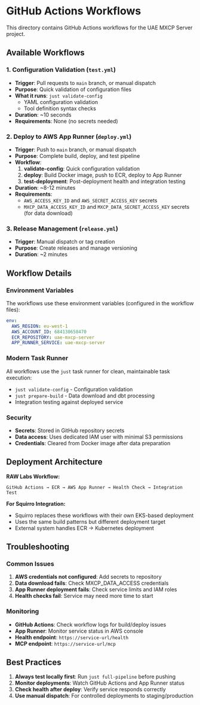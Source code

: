 # GitHub Actions Workflows

This directory contains GitHub Actions workflows for the UAE MXCP Server project.

## Available Workflows

### 1. Configuration Validation (`test.yml`)
- **Trigger**: Pull requests to `main` branch, or manual dispatch
- **Purpose**: Quick validation of configuration files
- **What it runs**: `just validate-config`
  - YAML configuration validation
  - Tool definition syntax checks
- **Duration**: ~10 seconds
- **Requirements**: None (no secrets needed)

### 2. Deploy to AWS App Runner (`deploy.yml`)
- **Trigger**: Push to `main` branch, or manual dispatch
- **Purpose**: Complete build, deploy, and test pipeline
- **Workflow**:
  1. **validate-config**: Quick configuration validation
  2. **deploy**: Build Docker image, push to ECR, deploy to App Runner
  3. **test-deployment**: Post-deployment health and integration testing
- **Duration**: ~8-12 minutes
- **Requirements**: 
  - `AWS_ACCESS_KEY_ID` and `AWS_SECRET_ACCESS_KEY` secrets
  - `MXCP_DATA_ACCESS_KEY_ID` and `MXCP_DATA_SECRET_ACCESS_KEY` secrets (for data download)

### 3. Release Management (`release.yml`)
- **Trigger**: Manual dispatch or tag creation
- **Purpose**: Create releases and manage versioning
- **Duration**: ~2 minutes

## Workflow Details

### Environment Variables
The workflows use these environment variables (configured in the workflow files):
```yaml
env:
  AWS_REGION: eu-west-1
  AWS_ACCOUNT_ID: 684130658470
  ECR_REPOSITORY: uae-mxcp-server
  APP_RUNNER_SERVICE: uae-mxcp-server
```

### Modern Task Runner
All workflows use the `just` task runner for clean, maintainable task execution:
- `just validate-config` - Configuration validation
- `just prepare-build` - Data download and dbt processing
- Integration testing against deployed service

### Security
- **Secrets**: Stored in GitHub repository secrets
- **Data access**: Uses dedicated IAM user with minimal S3 permissions
- **Credentials**: Cleared from Docker image after data preparation

## Deployment Architecture

**RAW Labs Workflow:**
```
GitHub Actions → ECR → AWS App Runner → Health Check → Integration Test
```

**For Squirro Integration:**
- Squirro replaces these workflows with their own EKS-based deployment
- Uses the same build patterns but different deployment target
- External system handles ECR → Kubernetes deployment

## Troubleshooting

### Common Issues
1. **AWS credentials not configured**: Add secrets to repository
2. **Data download fails**: Check MXCP_DATA_ACCESS credentials
3. **App Runner deployment fails**: Check service limits and IAM roles
4. **Health checks fail**: Service may need more time to start

### Monitoring
- **GitHub Actions**: Check workflow logs for build/deploy issues
- **App Runner**: Monitor service status in AWS console
- **Health endpoint**: `https://service-url/health`
- **MCP endpoint**: `https://service-url/mcp`

## Best Practices

1. **Always test locally first**: Run `just full-pipeline` before pushing
2. **Monitor deployments**: Watch GitHub Actions and App Runner status
3. **Check health after deploy**: Verify service responds correctly
4. **Use manual dispatch**: For controlled deployments to staging/production